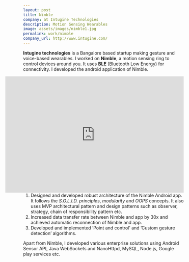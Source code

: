 ```yaml
---
layout: post
title: Nimble 
company: at Intugine Technologies
description: Motion Sensing Wearables
image: assets/images/nimble1.jpg
permalink: work/nimble
company_url: http://www.intugine.com/
---
```


**Intugine technologies** is a Bangalore based startup making gesture and voice-based wearables. I worked on 
**Nimble**, a motion sensing ring to control devices around you. It uses **BLE** (Bluetooth Low Energy) for connectivity. I developed the android application of Nimble. 

<iframe  width="560" height="365" align="right" src="https://www.youtube.com/embed/LMr31up2hCc" frameborder="0" allowfullscreen></iframe>

1. Designed and developed robust architecture of the Nimble Android app. It follows the *S.O.L.I.D. principles*, *modularity* and *OOPS* concepts.
 It also uses MVP architectural pattern and design patterns such as observer, strategy, chain of responsibility pattern etc.
2. Increased data transfer rate between Nimble and app by 30x and achieved automatic reconnection of Nimble and app.
3. Developed and implemented ’Point and control’ and ’Custom gesture detection’ algorithms.

Apart from Nimble, I developed various enterprise solutions using Android Sensor API, Java WebSockets and NanoHttpd, MySQL, Node.js, Google play services etc.


